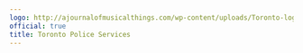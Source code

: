 ```yaml
---
logo: http://ajournalofmusicalthings.com/wp-content/uploads/Toronto-logo.png
official: true
title: Toronto Police Services
---
```

